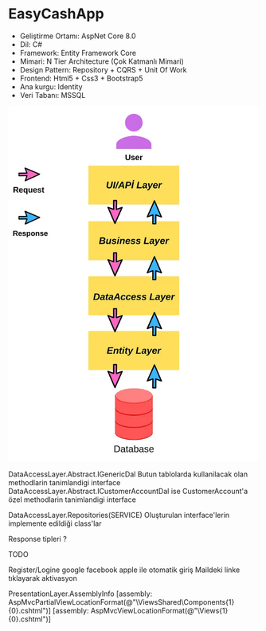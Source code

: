 # EasyCashApp


- Geliştirme Ortamı: AspNet Core 8.0
- Dil: C#
- Framework: Entity Framework Core
- Mimari: N Tier Architecture (Çok Katmanlı Mimari)
- Design Pattern: Repository + CQRS + Unit Of Work
- Frontend: Html5 + Css3 + Bootstrap5
- Ana kurgu: Identity
- Veri Tabanı: MSSQL

![Alt text](image.png)


DataAccessLayer.Abstract.IGenericDal
Butun tablolarda kullanilacak olan methodlarin tanimlandigi interface
DataAccessLayer.Abstract.ICustomerAccountDal
ise CustomerAccount'a özel methodlarin tanimlandigi interface

DataAccessLayer.Repositories(SERVICE)
Oluşturulan interface'lerin implemente edildiği class'lar

Response tipleri ?

TODO

Register/Logine google facebook apple ile otomatik giriş
Maildeki linke tıklayarak aktivasyon


PresentationLayer.AssemblyInfo
[assembly: AspMvcPartialViewLocationFormat(@"\ViewsShared\Components\{1}\{0}.cshtml")]
[assembly: AspMvcViewLocationFormat(@"\Views\{1}\{0}.cshtml")]
